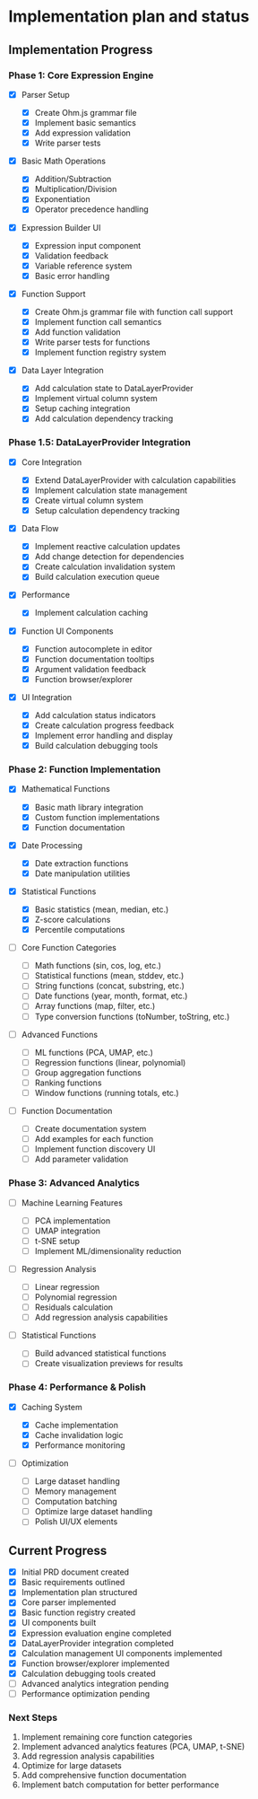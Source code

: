 # Implementation plan and status

## Implementation Progress

### Phase 1: Core Expression Engine

- [x] Parser Setup

  - [x] Create Ohm.js grammar file
  - [x] Implement basic semantics
  - [x] Add expression validation
  - [x] Write parser tests

- [x] Basic Math Operations

  - [x] Addition/Subtraction
  - [x] Multiplication/Division
  - [x] Exponentiation
  - [x] Operator precedence handling

- [x] Expression Builder UI

  - [x] Expression input component
  - [x] Validation feedback
  - [x] Variable reference system
  - [x] Basic error handling

- [x] Function Support

  - [x] Create Ohm.js grammar file with function call support
  - [x] Implement function call semantics
  - [x] Add function validation
  - [x] Write parser tests for functions
  - [x] Implement function registry system

- [x] Data Layer Integration

  - [x] Add calculation state to DataLayerProvider
  - [x] Implement virtual column system
  - [x] Setup caching integration
  - [x] Add calculation dependency tracking

### Phase 1.5: DataLayerProvider Integration

- [x] Core Integration

  - [x] Extend DataLayerProvider with calculation capabilities
  - [x] Implement calculation state management
  - [x] Create virtual column system
  - [x] Setup calculation dependency tracking

- [x] Data Flow

  - [x] Implement reactive calculation updates
  - [x] Add change detection for dependencies
  - [x] Create calculation invalidation system
  - [x] Build calculation execution queue

- [x] Performance

  - [x] Implement calculation caching

- [x] Function UI Components

  - [x] Function autocomplete in editor
  - [x] Function documentation tooltips
  - [x] Argument validation feedback
  - [x] Function browser/explorer

- [x] UI Integration
  - [x] Add calculation status indicators
  - [x] Create calculation progress feedback
  - [x] Implement error handling and display
  - [x] Build calculation debugging tools

### Phase 2: Function Implementation

- [x] Mathematical Functions

  - [x] Basic math library integration
  - [x] Custom function implementations
  - [x] Function documentation

- [x] Date Processing

  - [x] Date extraction functions
  - [x] Date manipulation utilities

- [x] Statistical Functions

  - [x] Basic statistics (mean, median, etc.)
  - [x] Z-score calculations
  - [x] Percentile computations

- [ ] Core Function Categories

  - [ ] Math functions (sin, cos, log, etc.)
  - [ ] Statistical functions (mean, stddev, etc.)
  - [ ] String functions (concat, substring, etc.)
  - [ ] Date functions (year, month, format, etc.)
  - [ ] Array functions (map, filter, etc.)
  - [ ] Type conversion functions (toNumber, toString, etc.)

- [ ] Advanced Functions

  - [ ] ML functions (PCA, UMAP, etc.)
  - [ ] Regression functions (linear, polynomial)
  - [ ] Group aggregation functions
  - [ ] Ranking functions
  - [ ] Window functions (running totals, etc.)

- [ ] Function Documentation

  - [ ] Create documentation system
  - [ ] Add examples for each function
  - [ ] Implement function discovery UI
  - [ ] Add parameter validation

### Phase 3: Advanced Analytics

- [ ] Machine Learning Features

  - [ ] PCA implementation
  - [ ] UMAP integration
  - [ ] t-SNE setup
  - [ ] Implement ML/dimensionality reduction

- [ ] Regression Analysis

  - [ ] Linear regression
  - [ ] Polynomial regression
  - [ ] Residuals calculation
  - [ ] Add regression analysis capabilities

- [ ] Statistical Functions
  - [ ] Build advanced statistical functions
  - [ ] Create visualization previews for results

### Phase 4: Performance & Polish

- [x] Caching System

  - [x] Cache implementation
  - [x] Cache invalidation logic
  - [x] Performance monitoring

- [ ] Optimization
  - [ ] Large dataset handling
  - [ ] Memory management
  - [ ] Computation batching
  - [ ] Optimize large dataset handling
  - [ ] Polish UI/UX elements

## Current Progress

- [x] Initial PRD document created
- [x] Basic requirements outlined
- [x] Implementation plan structured
- [x] Core parser implemented
- [x] Basic function registry created
- [x] UI components built
- [x] Expression evaluation engine completed
- [x] DataLayerProvider integration completed
- [x] Calculation management UI components implemented
- [x] Function browser/explorer implemented
- [x] Calculation debugging tools created
- [ ] Advanced analytics integration pending
- [ ] Performance optimization pending

### Next Steps

1. Implement remaining core function categories
2. Implement advanced analytics features (PCA, UMAP, t-SNE)
3. Add regression analysis capabilities
4. Optimize for large datasets
5. Add comprehensive function documentation
6. Implement batch computation for better performance
